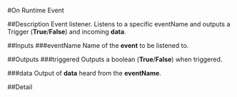 #On Runtime Event

##Description
Event listener. Listens to a specific eventName and outputs a Trigger (**True**/**False**) and incoming **data**.

##Inputs
###eventName
Name of the **event** to be listened to.

##Outputs
###triggered
Outputs a boolean (**True**/**False**) when triggered.

###data
Output of **data** heard from the **eventName**.

##Detail

